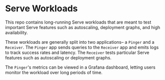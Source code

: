 # Serve Workloads

This repo contains long-running Serve workloads that are meant to test important
Serve features such as autoscaling, deployment graphs, and high availability.

These workloads are generally split into two applications– a `Pinger` and a
`Receiver`. The `Pinger` app sends queries to the `Receiver` app and emits logs
to track success rates and latency. The `Receiver` tests particular Serve
features such as autoscaling or deployment graphs.

The `Pinger`'s metrics can be viewed in a Grafana dashboard, letting users
monitor the workload over long periods of time.
